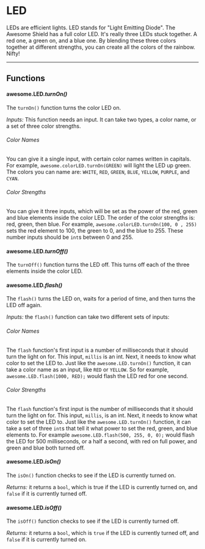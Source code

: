 # LED

LEDs are efficient lights. LED stands for "Light Emitting Diode". The Awesome Shield has a full color LED. It's really three LEDs stuck together. A red one, a green on, and a blue one. By blending these three colors together at different strengths, you can create all the colors of the rainbow. Nifty!

***

## Functions

#### awesome.LED.*turnOn()*

The `turnOn()` function turns the color LED on.

*Inputs:* This function needs an input. It can take two types, a color name, or a set of three color strengths.

###### Color Names
You can give it a single input, with certain color names written in capitals. For example, `awesome.colorLED.turnOn(GREEN)` will light the LED up green. The colors you can name are: `WHITE`, `RED`, `GREEN`, `BLUE`, `YELLOW`, `PURPLE`, and `CYAN`.

###### Color Strengths
You can give it three inputs, which will be set as the power of the red, green and blue elements inside the color LED. The order of the color strengths is: red, green, then blue. For example, `awesome.colorLED.turnOn(100, 0 , 255)` sets the red element to 100, the green to 0, and the blue to 255. These number inputs should be `int`s between 0 and 255.

#### awesome.LED.*turnOff()*

The `turnOff()` function turns the LED off. This turns off each of the three elements inside the color LED.

#### awesome.LED.*flash()*

The `flash()` turns the LED on, waits for a period of time, and then turns the LED off again.

*Inputs:* the `flash()` function can take two different sets of inputs:

###### Color Names
The `flash` function's first input is a number of milliseconds that it should turn the light on for. This input, `millis` is an int. Next, it needs to know what color to set the LED to. Just like the `awesome.LED.turnOn()` function, it can take a color name as an input, like `RED` or `YELLOW`. So for example, `awesome.LED.flash(1000, RED);` would flash the LED red for one second.

###### Color Strengths
The `flash` function's first input is the number of milliseconds that it should turn the light on for. This input, `millis`, is an int. Next, it needs to know what color to set the LED to. Just like the `awesome.LED.turnOn()` function, it can take a set of three `int`s that tell it what power to set the red, green, and blue elements to. For example `awesome.LED.flash(500, 255, 0, 0);` would flash the LED for 500 milliseconds, or a half a second, with red on full power, and green and blue both turned off.

#### awesome.LED.*isOn()*

The `isOn()` function checks to see if the LED is currently turned on.

*Returns:* it returns a `bool`, which is true if the LED is currently turned on, and `false` if it is currently turned off.

#### awesome.LED.*isOff()*

The `isOff()` function checks to see if the LED is currently turned off.

*Returns:* it returns a `bool`, which is `true` if the LED is currently turned off, and `false` if it is currently turned on.
